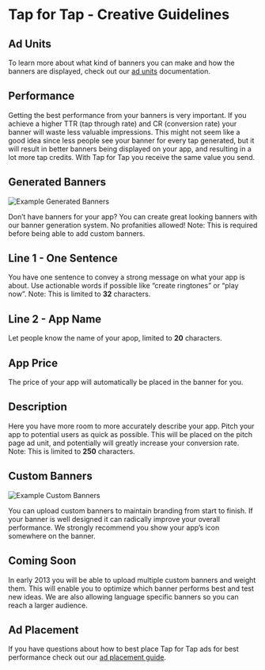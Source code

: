 # Tap for Tap - Creative Guidelines

## Ad Units

To learn more about what kind of banners you can make and how the banners are displayed, check out our [ad units](/documentation/AdUnits) documentation.

## Performance

Getting the best performance from your banners is very important. If you achieve a higher TTR (tap through rate) and CR (conversion rate) your banner will waste less valuable impressions.  This might not seem like a good idea since less people see your banner for every tap generated, but it will result in better banners being displayed on your app, and resulting in a lot more tap credits. With Tap for Tap you receive the same value you send.

## Generated Banners

![Example Generated Banners](https://raw.github.com/tapfortap/Documentation/master/images/generated.png)

Don’t have banners for your app? You can create great looking banners with our banner generation system. No profanities allowed! Note: This is required before being able to add custom banners.

## Line 1 - One Sentence

You have one sentence to convey a strong message on what your app is about. Use actionable words if possible like “create ringtones” or “play now”. Note: This is limited to **32** characters.

## Line 2 - App Name

Let people know the name of your apop, limited to **20** characters.

## App Price

The price of your app will automatically be placed in the banner for you.

## Description

Here you have more room to more accurately describe your app.  Pitch your app to potential users as quick as possible.  This will be placed on the pitch page ad unit, and potentially will greatly increase your conversion rate. Note: This is limited to **250** characters.

## Custom Banners

![Example Custom Banners](https://raw.github.com/tapfortap/Documentation/master/images/custom.png)

You can upload custom banners to maintain branding from start to finish.  If your banner is well designed it can radically improve your overall performance. We strongly recommend you show your app’s icon somewhere on the banner.

## Coming Soon

In early 2013 you will be able to upload multiple custom banners and weight them.  This will enable you to optimize which banner performs best and test new ideas.  We are also allowing language specific banners so you can reach a larger audience.

## Ad Placement

If you have questions about how to best place Tap for Tap ads for best performance check out our [ad placement guide](/documentation/AdPlacementGuide).
